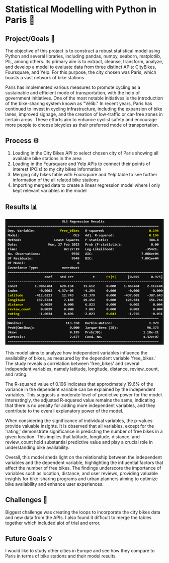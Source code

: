 # Statistical Modelling with Python in Paris 🥐

## Project/Goals 🎯

The objective of this project is to construct a robust statistical model using Python and several libraries, including pandas, numpy, seaborn, matplotlib, PIL, among others. Its primary aim is to extract, cleanse, transform, analyze, and develop a model to evaluate data from three distinct APIs: CityBikes, Foursquare, and Yelp. For this purpose, the city chosen was Paris, which boasts a vast network of bike stations.

Paris has implemented various measures to promote cycling as a sustainable and efficient mode of transportation, with the help of government initiatives. One of the most notable initiatives is the introduction of the bike-sharing system known as "Vélib." In recent years, Paris has continued to invest in cycling infrastructure, including the expansion of bike lanes, improved signage, and the creation of low-traffic or car-free zones in certain areas. These efforts aim to enhance cyclist safety and encourage more people to choose bicycles as their preferred mode of transportation.

## Process ⚙️

1. Loading in the City Bikes API to select chosen city of Paris showing all available bike stations in the area
2. Loading in the Foursquare and Yelp APIs to connect their points of interest (POIs) to my city bikes information 
3. Merging city bikes table with Foursquare and Yelp table to see further information of the all related bike stations
4. Importing merged data to create a linear regression model where I only kept relevant variables in the model 


## Results 📊

![model_results](./images/model_results.png)

This model aims to analyze how independent variables influence the availability of bikes, as measured by the dependent variable 'free_bikes.' The study reveals a correlation between 'free_bikes' and several independent variables, namely latitude, longitude, distance, review_count, and rating.

The R-squared value of 0.196 indicates that approximately 19.6% of the variance in the dependent variable can be explained by the independent variables. This suggests a moderate level of predictive power for the model. Interestingly, the adjusted R-squared value remains the same, indicating that there is no penalty for adding more independent variables, and they contribute to the overall explanatory power of the model.

When considering the significance of individual variables, the p-values provide valuable insights. It is observed that all variables, except for the 'rating,' demonstrate significance in predicting the number of free bikes in a given location. This implies that latitude, longitude, distance, and review_count hold substantial predictive value and play a crucial role in understanding bike availability.

Overall, this model sheds light on the relationship between the independent variables and the dependent variable, highlighting the influential factors that affect the number of free bikes. The findings underscore the importance of variables such as location, distance, and user reviews, providing valuable insights for bike-sharing programs and urban planners aiming to optimize bike availability and enhance user experiences.

## Challenges 🚧

Biggest challenge was creating the loops to incorporate the city bikes data and new data from the APIs. I also found it difficult to merge the tables together which included alot of trial and error.

## Future Goals 💡

I would like to study other cities in Europe and see how they compare to Paris in terms of bike stations and their model results.

